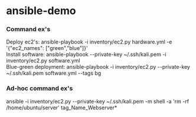 # ansible-demo


### Command ex's
Deploy ec2's: ansible-playbook -i inventory/ec2.py hardware.yml -e '{"ec2_names": ["green","blue"]}'
<br>
Install software: ansible-playbook --private-key ~/.ssh/kali.pem -i inventory/ec2.py software.yml
<br>
Blue-green deployment: ansible-playbook -i inventory/ec2.py --private-key ~/.ssh/kali.pem software.yml --tags bg
<br>
### Ad-hoc command ex's
ansible -i inventory/ec2.py --private-key ~/.ssh/kali.pem -m shell -a 'rm -rf /home/ubuntu/server' tag_Name_Webserver*
